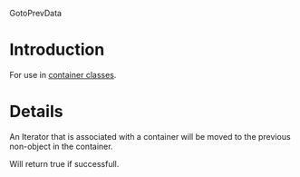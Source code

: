 GotoPrevData

# Introduction #

For use in [container classes](Containers.md).


# Details #

An Iterator that is associated with a container will be moved to the previous non-object in the container.

Will return true if successfull.